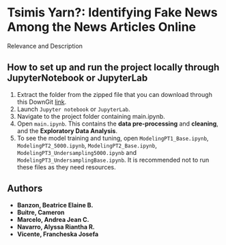 # **Tsimis Yarn?**: Identifying Fake News Among the News Articles Online
Relevance and Description

## How to set up and run the project locally through JupyterNotebook or JupyterLab
1. Extract the folder from the zipped file that you can download through this DownGit [link](https://minhaskamal.github.io/DownGit/#/home?url=https://github.com/francheska-vicente/data102-fake-news).
2. Launch `Jupyter notebook` or `JupyterLab`.
3. Navigate to the project folder containing main.ipynb.
4. Open `main.ipynb`. This contains the **data pre-processing** and **cleaning**, and the **Exploratory Data Analysis**.
5. To see the model training and tuning, open `ModelingPT1_Base.ipynb`, `ModelingPT2_5000.ipynb`, `ModelingPT2_Base.ipynb`, `ModelingPT3_Undersampling5000.ipynb`  and `ModelingPT3_UndersamplingBase.ipynb`. It is recommended not to run these files as they need resources. 

## Authors
- **Banzon, Beatrice Elaine B.**  <br/>
- **Buitre, Cameron**  <br/>
- **Marcelo, Andrea Jean C.**  <br/>
- **Navarro, Alyssa Riantha R.**  <br/>
- **Vicente, Francheska Josefa** 
